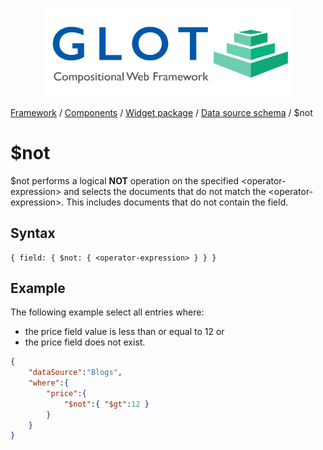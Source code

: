 <p align="center">
  <img src="../../assets/glot_logo_new.svg" width="400px" alt="glot: compositional web framework">
</p>

[Framework](../framework.md) / [Components](../components.md) / [Widget package](widget-packages.md) / [Data source schema](data-source-schema.md) / $not

# $not

$not performs a logical **NOT** operation on the specified \<operator-expression> and selects the documents that do not match the \<operator-expression>. This includes documents that do not contain the field.

## Syntax

    { field: { $not: { <operator-expression> } } }

## Example

The following example select all entries where:
- the price field value is less than or equal to 12 or
- the price field does not exist.

```json
{
    "dataSource":"Blogs",
    "where":{
        "price":{
            "$not":{ "$gt":12 }
        }
    }
}
```
